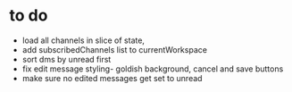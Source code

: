 # to do
- load all channels in slice of state,
- add subscribedChannels list to currentWorkspace
- sort dms by unread first
- fix edit message styling- goldish background, cancel and save buttons
- make sure no edited messages get set to unread